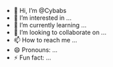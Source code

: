 - 👋 Hi, I’m @Cybabs
- 👀 I’m interested in ...
- 🌱 I’m currently learning ...
- 💞️ I’m looking to collaborate on ...
- 📫 How to reach me ...
- 😄 Pronouns: ...
- ⚡ Fun fact: ...

<!---
Cybabs/Cybabs is a ✨ special ✨ repository because its `README.md` (this file) appears on your GitHub profile.
You can click the Preview link to take a look at your changes.
--->

